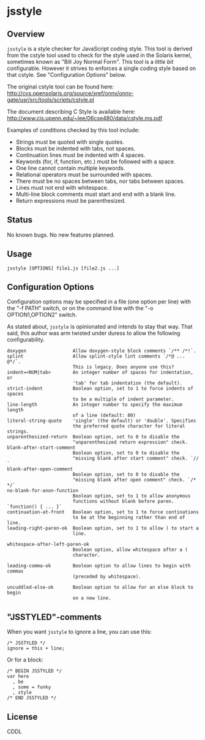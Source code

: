 # jsstyle

## Overview

`jsstyle` is a style checker for JavaScript coding style.  This tool is derived
from the cstyle tool used to check for the style used in the Solaris kernel,
sometimes known as "Bill Joy Normal Form".  This tool is a *little bit*
configurable. However it strives to enforces a single coding style based on
that cstyle. See "Configuration Options" below.

The original cstyle tool can be found here:
<http://cvs.opensolaris.org/source/xref/onnv/onnv-gate/usr/src/tools/scripts/cstyle.pl>

The document describing C Style is available here:
<http://www.cis.upenn.edu/~lee/06cse480/data/cstyle.ms.pdf>

Examples of conditions checked by this tool include:

* Strings must be quoted with single quotes.
* Blocks must be indented with tabs, not spaces.
* Continuation lines must be indented with 4 spaces.
* Keywords (for, if, function, etc.) must be followed with a space.
* One line cannot contain multiple keywords.
* Relational operators must be surrounded with spaces.
* There must be no spaces between tabs, nor tabs between spaces.
* Lines must not end with whitespace.
* Multi-line block comments must start and end with a blank line.
* Return expressions must be parenthesized.


## Status

No known bugs.  No new features planned.


## Usage

    jsstyle [OPTIONS] file1.js [file2.js ...]


## Configuration Options

Configuration options may be specified in a file (one option per line)
with the "-f PATH" switch, or on the command line with the "-o
OPTION1,OPTION2" switch.

As stated about, `jsstyle` is opinionated and intends to stay that way.
That said, this author was arm twisted under duress to allow the following
configurability.

    doxygen                 Allow doxygen-style block comments `/** /*!`.
    splint                  Allow splint-style lint comments `/*@ ... @*/`.
                            This is legacy. Does anyone use this?
    indent=<NUM|tab>        An integer number of spaces for indentation, or
                            'tab' for tab indentation (the default).
    strict-indent           Boolean option, set to 1 to force indents of spaces
                            to be a multiple of indent parameter.
    line-length             An integer number to specify the maximum length
                            of a line (default: 80)
    literal-string-quote    'single' (the default) or 'double'. Specifies
                            the preferred quote character for literal strings.
    unparenthesized-return  Boolean option, set to 0 to disable the
                            "unparenthesized return expression" check.
    blank-after-start-comment
                            Boolean option, set to 0 to disable the
                            "missing blank after start comment" check. `// `
    blank-after-open-comment
                            Boolean option, set to 0 to disable the
                            "missing blank after open comment" check. `/* */`
    no-blank-for-anon-function
                            Boolean option, set to 1 to allow anonymous
                            functions without blank before paren. `function() { ... }`
    continuation-at-front   Boolean option, set to 1 to force continations
                            to be at the beginning rather than end of line.
    leading-right-paren-ok  Boolean option, set to 1 to allow ) to start a
                            line.

    whitespace-after-left-paren-ok
                            Boolean option, allow whitespace after a (
                            character.

    leading-comma-ok        Boolean option to allow lines to begin with commas
                            (preceded by whitespace).

    uncuddled-else-ok       Boolean option to allow for an else block to begin
                            on a new line.

## "JSSTYLED"-comments

When you want `jsstyle` to ignore a line, you can use this:

    /* JSSTYLED */
    ignore = this + line;

Or for a block:

    /* BEGIN JSSTYLED */
    var here
      , be
      , some = funky
      , style
    /* END JSSTYLED */


## License

CDDL
